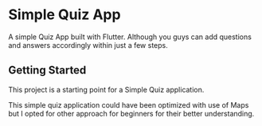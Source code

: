 # Simple Quiz App

A simple Quiz App built with Flutter. Although you guys can add questions and answers accordingly within just a few steps.

## Getting Started

This project is a starting point for a Simple Quiz application.

This simple quiz application could have been optimized with use of Maps but I opted for other approach for beginners for their better understanding.
